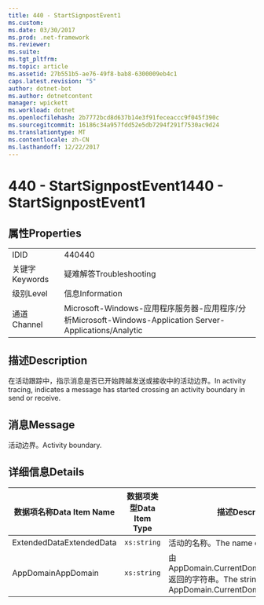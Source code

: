 ```yaml
---
title: 440 - StartSignpostEvent1
ms.custom: 
ms.date: 03/30/2017
ms.prod: .net-framework
ms.reviewer: 
ms.suite: 
ms.tgt_pltfrm: 
ms.topic: article
ms.assetid: 27b551b5-ae76-49f8-bab8-6300009eb4c1
caps.latest.revision: "5"
author: dotnet-bot
ms.author: dotnetcontent
manager: wpickett
ms.workload: dotnet
ms.openlocfilehash: 2b7772bcd8d637b14e3f91feceaccc9f045f390c
ms.sourcegitcommit: 16186c34a957fdd52e5db7294f291f7530ac9d24
ms.translationtype: MT
ms.contentlocale: zh-CN
ms.lasthandoff: 12/22/2017
---
```

# <a name="440---startsignpostevent1"></a><span data-ttu-id="367e2-102">440 - StartSignpostEvent1</span><span class="sxs-lookup"><span data-stu-id="367e2-102">440 - StartSignpostEvent1</span></span>
## <a name="properties"></a><span data-ttu-id="367e2-103">属性</span><span class="sxs-lookup"><span data-stu-id="367e2-103">Properties</span></span>  
  
|||  
|-|-|  
|<span data-ttu-id="367e2-104">ID</span><span class="sxs-lookup"><span data-stu-id="367e2-104">ID</span></span>|<span data-ttu-id="367e2-105">440</span><span class="sxs-lookup"><span data-stu-id="367e2-105">440</span></span>|  
|<span data-ttu-id="367e2-106">关键字</span><span class="sxs-lookup"><span data-stu-id="367e2-106">Keywords</span></span>|<span data-ttu-id="367e2-107">疑难解答</span><span class="sxs-lookup"><span data-stu-id="367e2-107">Troubleshooting</span></span>|  
|<span data-ttu-id="367e2-108">级别</span><span class="sxs-lookup"><span data-stu-id="367e2-108">Level</span></span>|<span data-ttu-id="367e2-109">信息</span><span class="sxs-lookup"><span data-stu-id="367e2-109">Information</span></span>|  
|<span data-ttu-id="367e2-110">通道</span><span class="sxs-lookup"><span data-stu-id="367e2-110">Channel</span></span>|<span data-ttu-id="367e2-111">Microsoft-Windows-应用程序服务器-应用程序/分析</span><span class="sxs-lookup"><span data-stu-id="367e2-111">Microsoft-Windows-Application Server-Applications/Analytic</span></span>|  
  
## <a name="description"></a><span data-ttu-id="367e2-112">描述</span><span class="sxs-lookup"><span data-stu-id="367e2-112">Description</span></span>  
 <span data-ttu-id="367e2-113">在活动跟踪中，指示消息是否已开始跨越发送或接收中的活动边界。</span><span class="sxs-lookup"><span data-stu-id="367e2-113">In activity tracing, indicates a message has started crossing an activity boundary in send or receive.</span></span>  
  
## <a name="message"></a><span data-ttu-id="367e2-114">消息</span><span class="sxs-lookup"><span data-stu-id="367e2-114">Message</span></span>  
 <span data-ttu-id="367e2-115">活动边界。</span><span class="sxs-lookup"><span data-stu-id="367e2-115">Activity boundary.</span></span>  
  
## <a name="details"></a><span data-ttu-id="367e2-116">详细信息</span><span class="sxs-lookup"><span data-stu-id="367e2-116">Details</span></span>  
  
|<span data-ttu-id="367e2-117">数据项名称</span><span class="sxs-lookup"><span data-stu-id="367e2-117">Data Item Name</span></span>|<span data-ttu-id="367e2-118">数据项类型</span><span class="sxs-lookup"><span data-stu-id="367e2-118">Data Item Type</span></span>|<span data-ttu-id="367e2-119">描述</span><span class="sxs-lookup"><span data-stu-id="367e2-119">Description</span></span>|  
|--------------------|--------------------|-----------------|  
|<span data-ttu-id="367e2-120">ExtendedData</span><span class="sxs-lookup"><span data-stu-id="367e2-120">ExtendedData</span></span>|`xs:string`|<span data-ttu-id="367e2-121">活动的名称。</span><span class="sxs-lookup"><span data-stu-id="367e2-121">The name of the activity.</span></span>|  
|<span data-ttu-id="367e2-122">AppDomain</span><span class="sxs-lookup"><span data-stu-id="367e2-122">AppDomain</span></span>|`xs:string`|<span data-ttu-id="367e2-123">由 AppDomain.CurrentDomain.FriendlyName 返回的字符串。</span><span class="sxs-lookup"><span data-stu-id="367e2-123">The string returned by AppDomain.CurrentDomain.FriendlyName.</span></span>|
